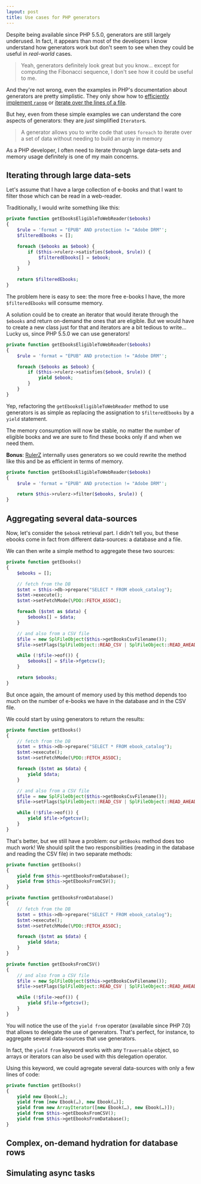 ```yaml
---
layout: post
title: Use cases for PHP generators
---
```


Despite being available since PHP 5.5.0, generators are still largely underused.
In fact, it appears than most of the developers I know understand how generators
work but don't seem to see when they could be useful in *real-world* cases.

> Yeah, generators definitely look great but you know… except for computing the
> Fibonacci sequence, I don't see how it could be useful to me.

And they're not wrong, even the examples in PHP's documentation about generators
are pretty simplistic. They only show how to [efficiently implement `range`](http://php.net/manual/en/language.generators.overview.php)
or [iterate over the lines of a file](http://php.net/manual/en/language.generators.comparison.php).

But hey, even from these simple examples we can understand the core aspects of
generators: they are *just* simplified `Iterator`s.

> A generator allows you to write code that uses `foreach` to iterate over a set
> of data without needing to build an array in memory

As a PHP developer, I often need to iterate through large data-sets and memory
usage definitely is one of my main concerns.

## Iterating through large data-sets

Let's assume that I have a large collection of e-books and that I want to
filter those which can be read in a web-reader.

Traditionally, I would write something like this:

```php
private function getEbooksEligibleToWebReader($ebooks)
{
    $rule = 'format = "EPUB" AND protection != "Adobe DRM"';
    $filteredEbooks = [];

    foreach ($ebooks as $ebook) {
        if ($this->rulerz->satisfies($ebook, $rule)) {
            $filteredEbooks[] = $ebook;
        }
    }

    return $filteredEbooks;
}
```

The problem here is easy to see: the more free e-books I have, the more
`$filteredEbooks` will consume memory.

A solution could be to create an iterator that would iterate through the
`$ebooks` and return on-demand the ones that are eligible. But we would have to
create a new class just for that and iterators are a bit tedious to write… Lucky
us, since PHP 5.5.0 we can use generators!

```php
private function getEbooksEligibleToWebReader($ebooks)
{
    $rule = 'format = "EPUB" AND protection != "Adobe DRM"';

    foreach ($ebooks as $ebook) {
        if ($this->rulerz->satisfies($ebook, $rule)) {
            yield $ebook;
        }
    }
}
```

Yep, refactoring the `getEbooksEligibleToWebReader` method to use generators is
as simple as replacing the assignation to `$filteredEbooks` by a `yield`
statement.

The memory consumption will now be stable, no matter the number of eligible
books and we are sure to find these books only if and when we need them.

**Bonus**: [RulerZ](https://github.com/K-Phoen/rulerz) internally uses generators
so we could rewrite the method like this and be as efficient in terms of memory.

```php
private function getEbooksEligibleToWebReader($ebooks)
{
    $rule = 'format = "EPUB" AND protection != "Adobe DRM"';

    return $this->rulerz->filter($ebooks, $rule)) {
}
```

## Aggregating several data-sources

Now, let's consider the `$ebook` retrieval part. I didn't tell you, but these
ebooks come in fact from different data-sources: a database and a file.

We can then write a simple method to aggregate these two sources:

```php
private function getEbooks()
{
    $ebooks = [];

    // fetch from the DB
    $stmt = $this->db->prepare("SELECT * FROM ebook_catalog");
    $stmt->execute();
    $stmt->setFetchMode(\PDO::FETCH_ASSOC);

    foreach ($stmt as $data) {
        $ebooks[] = $data;
    }

    // and also from a CSV file
    $file = new SplFileObject($this->getBooksCsvFilename());
    $file->setFlags(SplFileObject::READ_CSV | SplFileObject::READ_AHEAD | SplFileObject::SKIP_EMPTY | SplFileObject::DROP_NEW_LINE);

    while (!$file->eof()) {
        $ebooks[] = $file->fgetcsv();
    }

    return $ebooks;
}
```

But once again, the amount of memory used by this method depends too much on the
number of e-books we have in the database and in the CSV file.

We could start by using generators to return the results:

```php
private function getEbooks()
{
    // fetch from the DB
    $stmt = $this->db->prepare("SELECT * FROM ebook_catalog");
    $stmt->execute();
    $stmt->setFetchMode(\PDO::FETCH_ASSOC);

    foreach ($stmt as $data) {
        yield $data;
    }

    // and also from a CSV file
    $file = new SplFileObject($this->getBooksCsvFilename());
    $file->setFlags(SplFileObject::READ_CSV | SplFileObject::READ_AHEAD | SplFileObject::SKIP_EMPTY | SplFileObject::DROP_NEW_LINE);

    while (!$file->eof()) {
        yield $file->fgetcsv();
    }
}
```

That's better, but we still have a problem: our `getBooks` method does too much
work! We should split the two responsibilities (reading in the database and
reading the CSV file) in two separate methods:

```php
private function getEbooks()
{
    yield from $this->getEbooksFromDatabase();
    yield from $this->getEbooksFromCSV();
}

private function getEbooksFromDatabase()
{
    // fetch from the DB
    $stmt = $this->db->prepare("SELECT * FROM ebook_catalog");
    $stmt->execute();
    $stmt->setFetchMode(\PDO::FETCH_ASSOC);

    foreach ($stmt as $data) {
        yield $data;
    }
}

private function getEbooksFromCSV()
{
    // and also from a CSV file
    $file = new SplFileObject($this->getBooksCsvFilename());
    $file->setFlags(SplFileObject::READ_CSV | SplFileObject::READ_AHEAD | SplFileObject::SKIP_EMPTY | SplFileObject::DROP_NEW_LINE);

    while (!$file->eof()) {
        yield $file->fgetcsv();
    }
}
```

You will notice the use of the `yield from` operator (available since PHP 7.0)
that allows to delegate the use of generators. That's perfect, for instance, to
aggregate several data-sources that use generators.

In fact, the `yield from` keyword works with any `Traversable` object, so arrays
or iterators can also be used with this delegation operator.

Using this keyword, we could agregate several data-sources with only a few lines
of code:

```php
private function getEbooks()
{
    yield new Ebook(…);
    yield from [new Ebook(…), new Ebook(…)];
    yield from new ArrayIterator([new Ebook(…), new Ebook(…)]);
    yield from $this->getEbooksFromCSV();
    yield from $this->getEbooksFromDatabase();
}
```

## Complex, on-demand hydration for database rows

## Simulating async tasks
